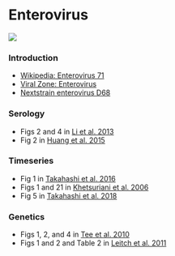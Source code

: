 # Enterovirus

![](enterovirus.jpg)

### Introduction

* [Wikipedia: Enterovirus 71](https://en.wikipedia.org/wiki/Enterovirus_71)
* [Viral Zone: Enterovirus](http://viralzone.expasy.org/all_by_species/97.html)
* [Nextstrain enterovirus D68](https://nextstrain.org/enterovirus/d68)

### Serology

* Figs 2 and 4 in [Li et al. 2013](http://journals.plos.org/plosone/article?id=10.1371/journal.pone.0080515)
* Fig 2 in [Huang et al. 2015](http://jvi.asm.org/content/89/22/11500.full)

### Timeseries

* Fig 1 in [Takahashi et al. 2016](http://journals.plos.org/plosmedicine/article?id=10.1371%2Fjournal.pmed.1001958)
* Figs 1 and 21 in [Khetsuriani et al. 2006](https://www.cdc.gov/mmwr/preview/mmwrhtml/ss5508a1.htm)
* Fig 5 in [Takahashi et al. 2018](https://royalsocietypublishing.org/doi/10.1098/rsif.2018.0507)

### Genetics

* Figs 1, 2, and 4 in [Tee et al. 2010](http://jvi.asm.org/content/84/7/3339.full)
* Figs 1 and 2 and Table 2 in [Leitch et al. 2011](http://jvi.asm.org/content/86/5/2676.full)
